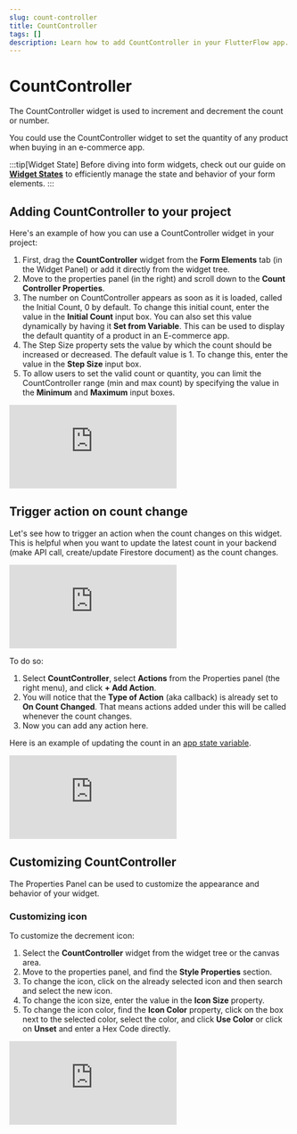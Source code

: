 ```yaml
---
slug: count-controller
title: CountController
tags: []
description: Learn how to add CountController in your FlutterFlow app.
---
```


# CountController

The CountController widget is used to increment and decrement the count or number.

You could use the CountController widget to set the quantity of any product when buying in an e-commerce app.

:::tip[Widget State]
Before diving into form widgets, check out our guide on [**Widget States**](../../../../ff-concepts/state-management/widget-state.md) to efficiently manage the state and behavior of your form elements.
:::

## Adding CountController to your project

Here's an example of how you can use a CountController widget in your project:

1. First, drag the **CountController** widget from the **Form Elements** tab (in the Widget Panel) or add it directly from the widget tree.
2. Move to the properties panel (in the right) and scroll down to the **Count Controller Properties**.
3. The number on CountController appears as soon as it is loaded, called the Initial Count, 0 by default. To change this initial count, enter the value in the **Initial Count** input box. You can also set this value dynamically by having it **Set from Variable**. This can be used to display the default quantity of a product in an E-commerce app.
4. The Step Size property sets the value by which the count should be increased or decreased. The default value is 1. To change this, enter the value in the **Step Size** input box.
5. To allow users to set the valid count or quantity, you can limit the CountController range (min and max count) by specifying the value in the **Minimum** and **Maximum** input boxes.

<div style={{
    position: 'relative',
    paddingBottom: 'calc(56.67989417989418% + 41px)', // Keeps the aspect ratio and additional padding
    height: 0,
    width: '100%'}}>
    <iframe 
        src="https://demo.arcade.software/QxOXTN0E8F6GO608EikB?embed&show_copy_link=true"
        title=""
        style={{
            position: 'absolute',
            top: 0,
            left: 0,
            width: '100%',
            height: '100%',
            colorScheme: 'light'
        }}
        frameborder="0"
        loading="lazy"
        webkitAllowFullScreen
        mozAllowFullScreen
        allowFullScreen
        allow="clipboard-write">
    </iframe>
</div>
<p></p>

## Trigger action on count change

Let's see how to trigger an action when the count changes on this widget. This is helpful when you want to update the latest count in your backend (make API call, create/update Firestore document) as the count changes.

<div style={{
    position: 'relative',
    paddingBottom: 'calc(56.67989417989418% + 41px)', // Keeps the aspect ratio and additional padding
    height: 0,
    width: '100%'}}>
    <iframe 
        src="https://demo.arcade.software/HmJC32jKu1Ha2DvUDGQX?embed&show_copy_link=true"
        title=""
        style={{
            position: 'absolute',
            top: 0,
            left: 0,
            width: '100%',
            height: '100%',
            colorScheme: 'light'
        }}
        frameborder="0"
        loading="lazy"
        webkitAllowFullScreen
        mozAllowFullScreen
        allowFullScreen
        allow="clipboard-write">
    </iframe>
</div>
<p></p>

To do so:

1. Select **CountController**, select **Actions** from the Properties panel (the right menu), and click **+ Add Action**.
2. You will notice that the **Type of Action** (aka callback) is already set to **On Count Changed**. That means actions added under this will be called whenever the count changes.
3. Now you can add any action here.

Here is an example of updating the count in an [app state variable](../../../../resources/data-representation/app-state).

<div style={{
    position: 'relative',
    paddingBottom: 'calc(56.67989417989418% + 41px)', // Keeps the aspect ratio and additional padding
    height: 0,
    width: '100%'}}>
    <iframe 
        src="https://demo.arcade.software/55UjuTZTlCQEI1ZibV7R?embed&show_copy_link=true"
        title=""
        style={{
            position: 'absolute',
            top: 0,
            left: 0,
            width: '100%',
            height: '100%',
            colorScheme: 'light'
        }}
        frameborder="0"
        loading="lazy"
        webkitAllowFullScreen
        mozAllowFullScreen
        allowFullScreen
        allow="clipboard-write">
    </iframe>
</div>
<p></p>

## Customizing CountController

The Properties Panel can be used to customize the appearance and behavior of your widget.

### Customizing icon

To customize the decrement icon:

1. Select the **CountController** widget from the widget tree or the canvas area.
2. Move to the properties panel, and find the **Style Properties** section.
3. To change the icon, click on the already selected icon and then search and select the new icon.
4. To change the icon size, enter the value in the **Icon Size** property.
5. To change the icon color, find the **Icon Color** property, click on the box next to the selected color, select the color, and click **Use Color** or click on **Unset** and enter a Hex Code directly.

<div style={{
    position: 'relative',
    paddingBottom: 'calc(56.67989417989418% + 41px)', // Keeps the aspect ratio and additional padding
    height: 0,
    width: '100%'}}>
    <iframe 
        src="https://demo.arcade.software/YBrT2IY4lwjbYPOpSRif?embed&show_copy_link=true"
        title=""
        style={{
            position: 'absolute',
            top: 0,
            left: 0,
            width: '100%',
            height: '100%',
            colorScheme: 'light'
        }}
        frameborder="0"
        loading="lazy"
        webkitAllowFullScreen
        mozAllowFullScreen
        allowFullScreen
        allow="clipboard-write">
    </iframe>
</div>
<p></p>